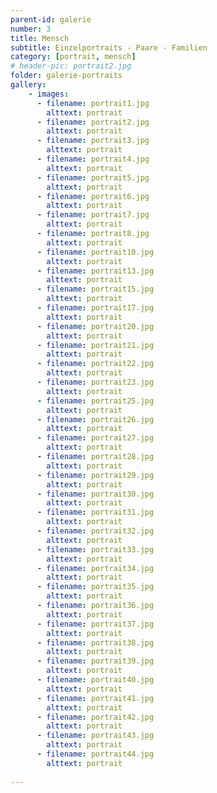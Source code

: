 ```yaml
---
parent-id: galerie
number: 3
title: Mensch
subtitle: Einzelportraits - Paare - Familien
category: [portrait, mensch]
# header-pic: portrait2.jpg
folder: galerie-portraits
gallery:
    - images:
      - filename: portrait1.jpg
        alttext: portrait
      - filename: portrait2.jpg
        alttext: portrait
      - filename: portrait3.jpg
        alttext: portrait
      - filename: portrait4.jpg
        alttext: portrait
      - filename: portrait5.jpg
        alttext: portrait
      - filename: portrait6.jpg
        alttext: portrait
      - filename: portrait7.jpg
        alttext: portrait
      - filename: portrait8.jpg
        alttext: portrait
      - filename: portrait10.jpg
        alttext: portrait
      - filename: portrait13.jpg
        alttext: portrait
      - filename: portrait15.jpg
        alttext: portrait
      - filename: portrait17.jpg
        alttext: portrait
      - filename: portrait20.jpg
        alttext: portrait
      - filename: portrait21.jpg
        alttext: portrait
      - filename: portrait22.jpg
        alttext: portrait
      - filename: portrait23.jpg
        alttext: portrait    
      - filename: portrait25.jpg
        alttext: portrait
      - filename: portrait26.jpg
        alttext: portrait
      - filename: portrait27.jpg
        alttext: portrait
      - filename: portrait28.jpg
        alttext: portrait
      - filename: portrait29.jpg
        alttext: portrait
      - filename: portrait30.jpg
        alttext: portrait
      - filename: portrait31.jpg
        alttext: portrait
      - filename: portrait32.jpg
        alttext: portrait
      - filename: portrait33.jpg
        alttext: portrait
      - filename: portrait34.jpg
        alttext: portrait
      - filename: portrait35.jpg
        alttext: portrait
      - filename: portrait36.jpg
        alttext: portrait
      - filename: portrait37.jpg
        alttext: portrait
      - filename: portrait38.jpg
        alttext: portrait
      - filename: portrait39.jpg
        alttext: portrait
      - filename: portrait40.jpg
        alttext: portrait
      - filename: portrait41.jpg
        alttext: portrait    
      - filename: portrait42.jpg
        alttext: portrait
      - filename: portrait43.jpg
        alttext: portrait
      - filename: portrait44.jpg
        alttext: portrait
        
---
```

<!-- beschreibender Text hier -->
